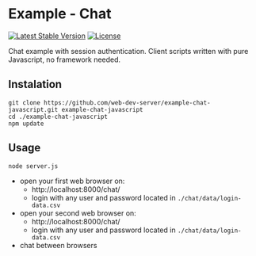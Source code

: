# Example - Chat

[![Latest Stable Version](https://img.shields.io/badge/Stable-v3.1.0-brightgreen.svg?style=plastic)](https://github.com/web-dev-server/example-chat-javascript/releases)
[![License](https://img.shields.io/badge/Licence-BSD-brightgreen.svg?style=plastic)](https://github.com/web-dev-server/chat-example-pure-js/blob/master/LICENCE.md)

Chat example with session authentication. Client scripts written with pure Javascript, no framework needed.

## Instalation
```shell
git clone https://github.com/web-dev-server/example-chat-javascript.git example-chat-javascript
cd ./example-chat-javascript
npm update
```

## Usage
```shell
node server.js
```
- open your first web browser on:
  - http://localhost:8000/chat/
  - login with any user and password located in `./chat/data/login-data.csv`
- open your second web browser on:
  - http://localhost:8000/chat/
  - login with any user and password located in `./chat/data/login-data.csv`
- chat between browsers
